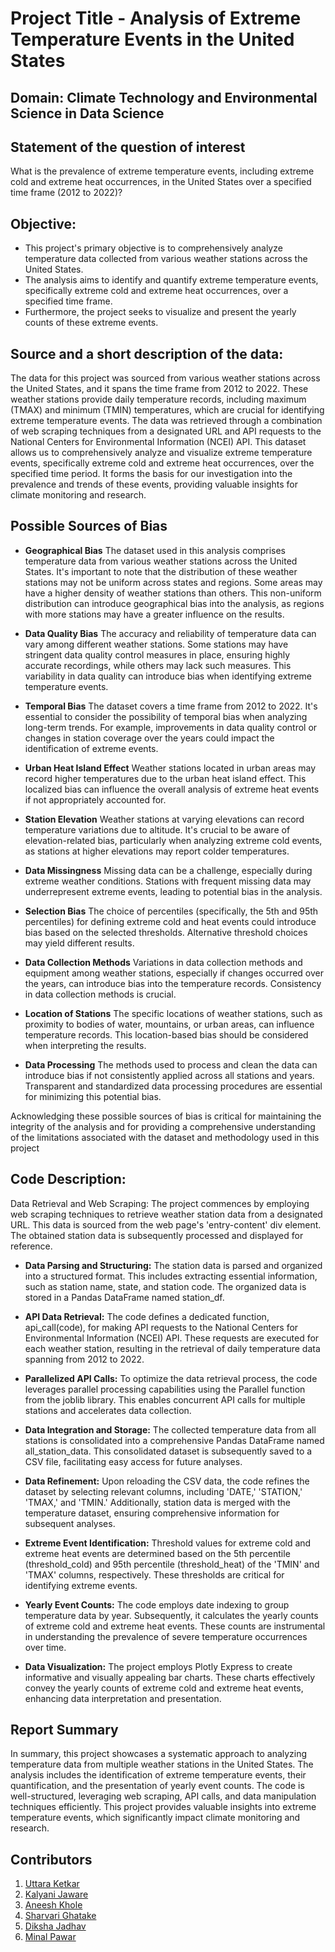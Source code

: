 # Project Title - Analysis of Extreme Temperature Events in the United States

## Domain: Climate Technology and Environmental Science in Data Science

## Statement of the question of interest
What is the prevalence of extreme temperature events, including extreme cold and extreme heat occurrences, in the United States over a specified time frame (2012 to 2022)?

## Objective:
- This project's primary objective is to comprehensively analyze temperature data collected from various weather stations across the United States. 
- The analysis aims to identify and quantify extreme temperature events, specifically extreme cold and extreme heat occurrences, over a specified time frame. 
- Furthermore, the project seeks to visualize and present the yearly counts of these extreme events.

## Source and a short description of the data:
The data for this project was sourced from various weather stations across the United States, and it spans the time frame from 2012 to 2022. These weather stations provide daily temperature records, including maximum (TMAX) and
minimum (TMIN) temperatures, which are crucial for identifying extreme temperature events. The data was retrieved through a combination of web scraping techniques from a designated URL and API requests to the National Centers for
Environmental Information (NCEI) API. This dataset allows us to comprehensively analyze and visualize extreme temperature events, specifically extreme cold and extreme heat occurrences, over the specified time period. It forms the basis for our investigation into the prevalence and trends of these events, providing valuable insights for climate monitoring and research.

## Possible Sources of Bias
- **Geographical Bias**
The dataset used in this analysis comprises temperature data from various weather stations across the United States. It's important to note that the distribution of these weather stations may not be uniform across states and regions. Some areas may have a higher density of weather stations than others. This non-uniform distribution can introduce geographical bias into the analysis, as regions with more stations may have a greater influence on the results.

- **Data Quality Bias**
The accuracy and reliability of temperature data can vary among different weather stations. Some stations may have stringent data quality control measures in place, ensuring highly accurate recordings, while others may lack such
measures. This variability in data quality can introduce bias when identifying extreme temperature events.

- **Temporal Bias**
The dataset covers a time frame from 2012 to 2022. It's essential to consider the possibility of temporal bias when analyzing long-term trends. For example, improvements in data quality control or changes in station coverage over
the years could impact the identification of extreme events.

- **Urban Heat Island Effect**
Weather stations located in urban areas may record higher temperatures due to the urban heat island effect. This localized bias can influence the overall analysis of extreme heat events if not appropriately accounted for.

- **Station Elevation**
Weather stations at varying elevations can record temperature variations due to altitude. It's crucial to be aware of elevation-related bias, particularly when analyzing extreme cold events, as stations at higher elevations
may report colder temperatures. 

- **Data Missingness**
Missing data can be a challenge, especially during extreme weather conditions. Stations with frequent missing data may underrepresent extreme events, leading to potential bias in the analysis.

- **Selection Bias**
The choice of percentiles (specifically, the 5th and 95th percentiles) for defining extreme cold and heat events could introduce bias based on the selected thresholds. Alternative threshold choices may yield different results.

- **Data Collection Methods**
Variations in data collection methods and equipment among weather stations, especially if changes occurred over the years, can introduce bias into the temperature records. Consistency in data collection methods is crucial.

- **Location of Stations**
The specific locations of weather stations, such as proximity to bodies of water, mountains, or urban areas, can influence temperature records. This location-based bias should be considered when interpreting the results.

- **Data Processing**
The methods used to process and clean the data can introduce bias if not consistently applied across all stations and years. Transparent and standardized data processing procedures are essential for minimizing this potential
bias.

Acknowledging these possible sources of bias is critical for maintaining the integrity of the analysis and for providing a comprehensive understanding of the limitations associated with the dataset and methodology used in this project

## Code Description:
Data Retrieval and Web Scraping: The project commences by employing web scraping techniques to retrieve weather station data from a designated URL. This data is sourced from the web page's 'entry-content' div element. The obtained station data is subsequently processed and displayed for reference.

- **Data Parsing and Structuring:** The station data is parsed and organized into a structured format. This includes extracting essential information, such as station name, state, and station code. The organized data is stored in a Pandas DataFrame named station_df.

- **API Data Retrieval:** The code defines a dedicated function, api_call(code), for making API requests to the National Centers for Environmental Information (NCEI) API. These requests are executed for each weather station, resulting in the retrieval of daily temperature data spanning from 2012 to 2022.

- **Parallelized API Calls:** To optimize the data retrieval process, the code leverages parallel processing capabilities using the Parallel function from the joblib library. This enables concurrent API calls for multiple stations and accelerates data collection. 

- **Data Integration and Storage:** The collected temperature data from all stations is consolidated into a comprehensive Pandas DataFrame named all_station_data. This consolidated dataset is subsequently saved to a CSV file, facilitating easy access for future analyses.

- **Data Refinement:** Upon reloading the CSV data, the code refines the dataset by selecting relevant columns, including 'DATE,' 'STATION,' 'TMAX,' and 'TMIN.' Additionally, station data is merged with the temperature dataset, ensuring comprehensive information for subsequent analyses.

- **Extreme Event Identification:** Threshold values for extreme cold and extreme heat events are determined based on the 5th percentile (threshold_cold) and 95th percentile (threshold_heat) of the 'TMIN' and 'TMAX' columns, respectively. These thresholds are critical for identifying extreme events.

- **Yearly Event Counts:** The code employs date indexing to group temperature data by year. Subsequently, it calculates the yearly counts of extreme cold and extreme heat events. These counts are instrumental in understanding the prevalence of severe temperature occurrences over time.

- **Data Visualization:** The project employs Plotly Express to create informative and visually appealing bar charts. These charts effectively convey the yearly counts of extreme cold and extreme heat events, enhancing data interpretation and presentation.

## Report Summary
In summary, this project showcases a systematic approach to analyzing temperature data from multiple weather stations in the United States. The analysis includes the identification of extreme temperature events, their quantification, and the presentation of yearly event counts. The code is well-structured, leveraging web scraping, API calls, and data manipulation techniques efficiently. This project provides valuable insights into extreme temperature events, which significantly impact climate monitoring and research.

## Contributors
1. <a href="https://www.github.com/Uttaraket1607"> Uttara Ketkar </a> 
2. <a href="https://www.github.com/kalyani-jaware"> Kalyani Jaware </a> 
3. <a href="https://www.github.com/aneeshkhole"> Aneesh Khole </a>
4. <a href="https://www.github.com/14-Sharvari"> Sharvari Ghatake </a>
5. <a href="https://www.github.com/deekshaj70"> Diksha Jadhav </a>
6. <a href="https://www.github.com/minal2899"> Minal Pawar </a>
